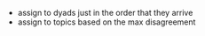 - assign to dyads just in the order that they arrive
- assign to topics based on the max disagreement
